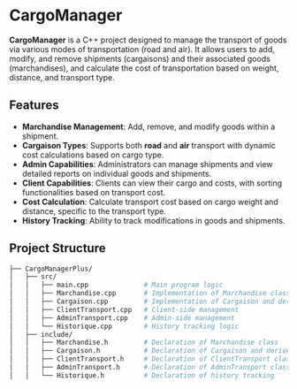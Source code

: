 # CargoManager

**CargoManager** is a C++ project designed to manage the transport of goods via various modes of transportation (road and air). It allows users to add, modify, and remove shipments (cargaisons) and their associated goods (marchandises), and calculate the cost of transportation based on weight, distance, and transport type.

## Features

- **Marchandise Management**: Add, remove, and modify goods within a shipment.
- **Cargaison Types**: Supports both **road** and **air** transport with dynamic cost calculations based on cargo type.
- **Admin Capabilities**: Administrators can manage shipments and view detailed reports on individual goods and shipments.
- **Client Capabilities**: Clients can view their cargo and costs, with sorting functionalities based on transport cost.
- **Cost Calculation**: Calculate transport cost based on cargo weight and distance, specific to the transport type.
- **History Tracking**: Ability to track modifications in goods and shipments.

## Project Structure

```bash
├── CargoManagerPlus/
│   ├── src/
│   │   ├── main.cpp              # Main program logic
│   │   ├── Marchandise.cpp       # Implementation of Marchandise class
│   │   ├── Cargaison.cpp         # Implementation of Cargaison and derived classes
│   │   ├── ClientTransport.cpp   # Client-side management
│   │   ├── AdminTransport.cpp    # Admin-side management
│   │   └── Historique.cpp        # History tracking logic
│   ├── include/
│   │   ├── Marchandise.h         # Declaration of Marchandise class
│   │   ├── Cargaison.h           # Declaration of Cargaison and derived classes
│   │   ├── ClientTransport.h     # Declaration of ClientTransport class
│   │   ├── AdminTransport.h      # Declaration of AdminTransport class
│   │   └── Historique.h          # Declaration of history tracking


